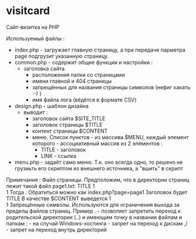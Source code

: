 visitcard
=========

Сайт-визитка на PHP

Используемый файлы :
- index.php - загружает главную страницу, а при передаче парметра page подгрузит указанную страницу.
- common.php - содержит общие функции и настройки :
  - заголовка сайта
	- расположения папки со страницами
	- имени главной и 404 страницы
	- запрещённых для названия страницы символов (нефиг хакать :-) )
	- имя файла лога (вёдётся в формате CSV)
- design.php - шаблон дизайна
	- выводит :
		- заголовок сайта $SITE_TITLE
		- заголовок страницы $TITLE
		- контент страницы $CONTENT
		- меню. Список пунктов - из массива $MENU, каждый элемент которого - ассоциативный массив из 2 элементов :
			- TITLE - заголовок
			- LINK  - ссылка
- menu.php - задаёт само меню. Т.к. оно всегда одно, то решено не грузиьть его скриптом из внешнего источника, а "вшить" в скрипт

Примечания :
	Файл страницы.
		Предположим, что в директории страниц лежит такой файл page1.txt:
			TITLE
			1<br />
			1
		Тогда :
			Обратиться можно как index.php?page=page1
			Заголовок будет TITLE
			В качестве $CONTENT выведется 1<br />1
	Запрещённые символы.
		Используются для ограничения выхода за пределы файлов страниц.
		Пример
			. - позволяет запретить переход к родительской директории (..) и имеющим точку в названии файлам и папкам
			: - на случай Windows-хостинга - запрет на переход к дискам
			\,/ - запрет на переход внутрь директорий